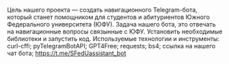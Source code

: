 Цель нашего проекта — создать навигационного Telegram-бота, который станет помощником для студентов и абитуриентов Южного Федерального университета (ЮФУ).
Задача нашего бота, это отвечать на навигационные вопросы связынные с ЮФУ.
Установить необходимые библиотеки и запустить код.
Используемые технологии и инструменты:
curl-cffi; 
pyTelegramBotAPI; 
GPT4Free; 
requests; 
bs4; 
ссылка на нашего чат бота; https://t.me/SFedUassistant_bot
